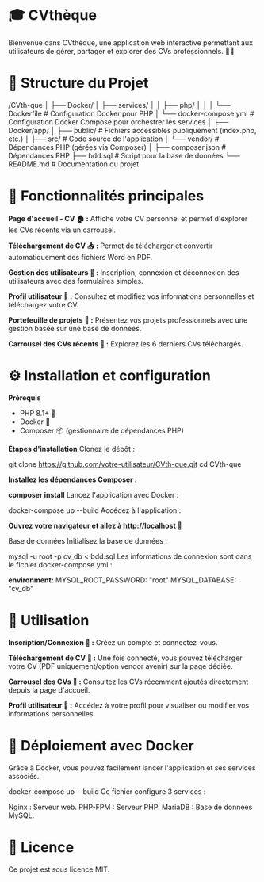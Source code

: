 # 🎓 CVthèque
Bienvenue dans CVthèque, une application web interactive permettant aux utilisateurs de gérer, partager et explorer des CVs professionnels. 📄✨

# 📁 Structure du Projet

/CVth-que
│
├── Docker/
│   ├── services/
│   │   ├── php/
│   │   │   └── Dockerfile          # Configuration Docker pour PHP
│   └── docker-compose.yml          # Configuration Docker Compose pour orchestrer les services
│
├── Docker/app/
│   ├── public/                     # Fichiers accessibles publiquement (index.php, etc.)
│   ├── src/                        # Code source de l'application
│   └── vendor/                     # Dépendances PHP (gérées via Composer)
│
├── composer.json                   # Dépendances PHP
├── bdd.sql                         # Script pour la base de données
└── README.md                       # Documentation du projet

# 🌟 Fonctionnalités principales

**Page d'accueil - CV 🏠 :**
Affiche votre CV personnel et permet d'explorer les CVs récents via un carrousel.

**Téléchargement de CV 📥 :**
 Permet de télécharger et convertir automatiquement des fichiers Word en PDF.

**Gestion des utilisateurs 👤 :**
 Inscription, connexion et déconnexion des utilisateurs avec des formulaires simples.

**Profil utilisateur 📝 :**
 Consultez et modifiez vos informations personnelles et téléchargez votre CV.

**Portefeuille de projets 💼 :**
Présentez vos projets professionnels avec une gestion basée sur une base de données.

**Carrousel des CVs récents 🔄 :**
 Explorez les 6 derniers CVs téléchargés.

# ⚙️ Installation et configuration
**Prérequis**
- PHP 8.1+ 🐘
- Docker 🐳
- Composer 📦 (gestionnaire de dépendances PHP)

**Étapes d'installation**
Clonez le dépôt :

git clone https://github.com/votre-utilisateur/CVth-que.git
cd CVth-que

**Installez les dépendances Composer :**

**composer install**
Lancez l'application avec Docker :

docker-compose up --build
Accédez à l'application :

**Ouvrez votre navigateur et allez à http://localhost 🚀**

Base de données
Initialisez la base de données :

mysql -u root -p cv_db < bdd.sql
Les informations de connexion sont dans le fichier docker-compose.yml :

**environment:**
  MYSQL_ROOT_PASSWORD: "root"
  MYSQL_DATABASE: "cv_db"

# 🚀 Utilisation 
**Inscription/Connexion 👤 :**
 Créez un compte et connectez-vous.

**Téléchargement de CV 📄 :**
Une fois connecté, vous pouvez télécharger votre CV (PDF uniquement/option vendor avenir) sur la page dédiée.

**Carrousel des CVs 🎠 :**
Consultez les CVs récemment ajoutés directement depuis la page d'accueil.

**Profil utilisateur 📝 :**
Accédez à votre profil pour visualiser ou modifier vos informations personnelles.

# 🐳 Déploiement avec Docker
Grâce à Docker, vous pouvez facilement lancer l'application et ses services associés.

docker-compose up --build
Ce fichier configure 3 services :

Nginx : Serveur web.
PHP-FPM : Serveur PHP.
MariaDB : Base de données MySQL.

# 📄 Licence
Ce projet est sous licence MIT.